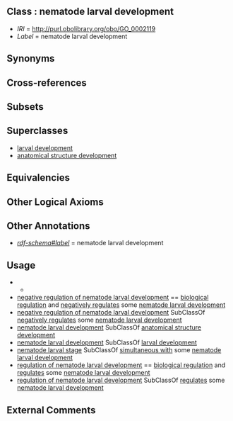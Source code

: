 
## Class : nematode larval development

 * *IRI* = http://purl.obolibrary.org/obo/GO_0002119
 * *Label* = nematode larval development

## Synonyms


## Cross-references


## Subsets


## Superclasses

 * [larval development](../../GO/64/GO_0002164.md)
 * [anatomical structure development](../../GO/56/GO_0048856.md)

## Equivalencies


## Other Logical Axioms


## Other Annotations

 * *[rdf-schema#label](../../el/rdf-schema#label.md)* = nematode larval development

## Usage

 * -
 * [negative regulation of nematode larval development](../../GO/64/GO_0061064.md) == [biological regulation](../../GO/07/GO_0065007.md) and [negatively regulates](../../RO/12/RO_0002212.md) some [nematode larval development](../../GO/19/GO_0002119.md)
 * [negative regulation of nematode larval development](../../GO/64/GO_0061064.md) SubClassOf [negatively regulates](../../RO/12/RO_0002212.md) some [nematode larval development](../../GO/19/GO_0002119.md)
 * [nematode larval development](../../GO/19/GO_0002119.md) SubClassOf [anatomical structure development](../../GO/56/GO_0048856.md)
 * [nematode larval development](../../GO/19/GO_0002119.md) SubClassOf [larval development](../../GO/64/GO_0002164.md)
 * [nematode larval stage](../../UBERON/29/UBERON_0004729.md) SubClassOf [simultaneous with](../../RO/82/RO_0002082.md) some [nematode larval development](../../GO/19/GO_0002119.md)
 * [regulation of nematode larval development](../../GO/62/GO_0061062.md) == [biological regulation](../../GO/07/GO_0065007.md) and [regulates](../../RO/11/RO_0002211.md) some [nematode larval development](../../GO/19/GO_0002119.md)
 * [regulation of nematode larval development](../../GO/62/GO_0061062.md) SubClassOf [regulates](../../RO/11/RO_0002211.md) some [nematode larval development](../../GO/19/GO_0002119.md)

## External Comments

